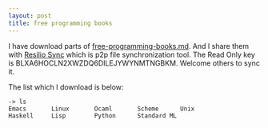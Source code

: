 ```yaml
---
layout: post
title: free programming books
---
```

I have download parts of [free-programming-books.md](https://github.com/sancao2/free-programming-books/blob/master/free-programming-books.md). And I share them with [Resilio Sync](https://www.resilio.com/individuals/) which is p2p file synchronization tool. The Read Only key is BLXA6HOCLN2XWZDQ6DILEJYWYNMTNGBKM. Welcome others to sync it.

The list which I download is below:

```shell
-> ls
Emacs       Linux       Ocaml       Scheme      Unix
Haskell     Lisp        Python      Standard ML
```